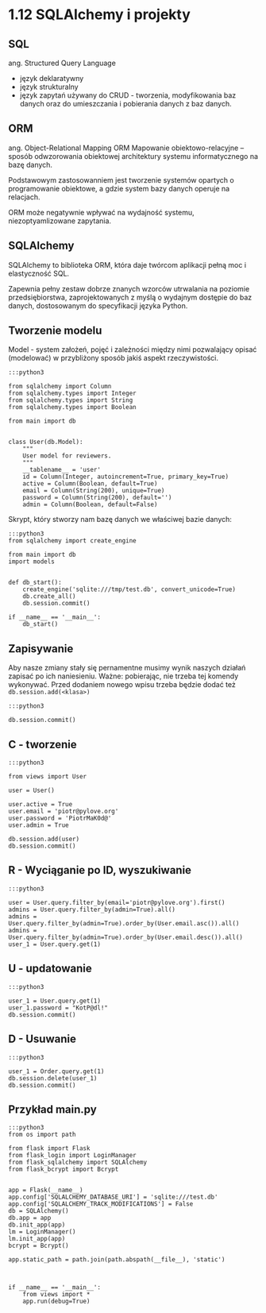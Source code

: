 1.12 SQLAlchemy i projekty
===========================


SQL
---

ang. Structured Query Language

* język deklaratywny
* język strukturalny
* język zapytań używany do CRUD -  tworzenia, modyfikowania baz danych oraz do umieszczania i pobierania danych z baz danych.



ORM
---
ang. Object-Relational Mapping ORM
Mapowanie obiektowo-relacyjne – sposób odwzorowania obiektowej architektury systemu informatycznego na bazę danych.

Podstawowym zastosowanniem jest tworzenie systemów opartych o programowanie obiektowe, a gdzie system bazy danych operuje na relacjach.

ORM może negatywnie wpływać na wydajność systemu, niezoptyamlizowane zapytania.


SQLAlchemy
----------

SQLAlchemy to biblioteka ORM, która daje twórcom aplikacji pełną moc i elastyczność SQL.

Zapewnia pełny zestaw dobrze znanych wzorców utrwalania na poziomie przedsiębiorstwa,
zaprojektowanych z myślą o wydajnym dostępie do baz danych, dostosowanym do specyfikacji języka Python.


Tworzenie modelu
----------------

Model - system założeń, pojęć i zależności między nimi pozwalający opisać (modelować) w przybliżony sposób jakiś aspekt rzeczywistości.

    :::python3

    from sqlalchemy import Column
    from sqlalchemy.types import Integer
    from sqlalchemy.types import String
    from sqlalchemy.types import Boolean

    from main import db


    class User(db.Model):
        """
        User model for reviewers.
        """
        __tablename__ = 'user'
        id = Column(Integer, autoincrement=True, primary_key=True)
        active = Column(Boolean, default=True)
        email = Column(String(200), unique=True)
        password = Column(String(200), default='')
        admin = Column(Boolean, default=False)


Skrypt, który stworzy nam bazę danych we właściwej bazie danych:


    :::python3
    from sqlalchemy import create_engine

    from main import db
    import models


    def db_start():
        create_engine('sqlite:///tmp/test.db', convert_unicode=True)
        db.create_all()
        db.session.commit()

    if __name__ == '__main__':
        db_start()



Zapisywanie
-----------

Aby nasze zmiany stały się pernamentne musimy wynik naszych działań zapisać po ich naniesieniu.
Ważne: pobierając, nie trzeba tej komendy wykonywać. Przed dodaniem nowego wpisu trzeba będzie dodać też `db.session.add(<klasa>)`

    :::python3

    db.session.commit()

C - tworzenie
--------------

    :::python3

    from views import User

    user = User()

    user.active = True
    user.email = 'piotr@pylove.org'
    user.password = 'PiotrMaK0d@'
    user.admin = True

    db.session.add(user)
    db.session.commit()


R - Wyciąganie po ID, wyszukiwanie
----------------------------------

    :::python3

    user = User.query.filter_by(email='piotr@pylove.org').first()
    admins = User.query.filter_by(admin=True).all()
    admins = User.query.filter_by(admin=True).order_by(User.email.asc()).all()
    admins = User.query.filter_by(admin=True).order_by(User.email.desc()).all()
    user_1 = User.query.get(1)

U - updatowanie
---------------

    :::python3

    user_1 = User.query.get(1)
    user_1.password = "KotP@dl!"
    db.session.commit()

D - Usuwanie
------------

    :::python3

    user_1 = Order.query.get(1)
    db.session.delete(user_1)
    db.session.commit()

Przykład main.py
----------------

    :::python3
    from os import path

    from flask import Flask
    from flask_login import LoginManager
    from flask_sqlalchemy import SQLAlchemy
    from flask_bcrypt import Bcrypt


    app = Flask(__name__)
    app.config['SQLALCHEMY_DATABASE_URI'] = 'sqlite:///test.db'
    app.config['SQLALCHEMY_TRACK_MODIFICATIONS'] = False
    db = SQLAlchemy()
    db.app = app
    db.init_app(app)
    lm = LoginManager()
    lm.init_app(app)
    bcrypt = Bcrypt()

    app.static_path = path.join(path.abspath(__file__), 'static')



    if __name__ == '__main__':
        from views import *
        app.run(debug=True)
